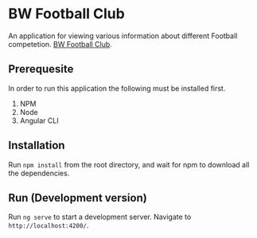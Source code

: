 # BW Football Club

An application for viewing various information about different Football competetion. [BW Football Club](https://bw-football.herokuapp.com).

## Prerequesite

In order to run this application the following must be installed first.

1. NPM
2. Node
3. Angular CLI

## Installation

Run `npm install` from the root directory, and wait for npm to download all the dependencies.

## Run (Development version)
Run `ng serve` to start a development server. Navigate to `http://localhost:4200/`.
